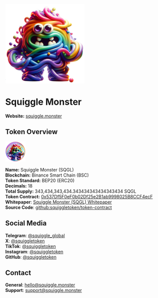 <img src="https://github.com/squiggletoken/.github/raw/main/profile/IMG_9203.webp" width="250" alt="Squiggle Monster" />

# Squiggle Monster

**Website:** [squiggle.monster](https://squiggle.monster)

## Token Overview

<img src="https://github.com/squiggletoken/token-contract/raw/main/squiggle-monster-token-logo.png" width="64" alt="Squiggle Monster (SQGL)" />

**Name:** Squiggle Monster (SQGL)  
**Blockchain:** Binance Smart Chain (BSC)  
**Token Standard:** BEP20 (ERC20)  
**Decimals:** 18  
**Total Supply:** 343,434,343,434.343434343434343434 SQGL  
**Token Contract:** [0x537Df5F0eF0b02Df25e2B1ab9998025B8CCF4ecF](https://bscscan.com/token/0x537Df5F0eF0b02Df25e2B1ab9998025B8CCF4ecF)  
**Whitepaper**: [Squiggle Monster (SQGL) Whitepaper](https://squiggle.monster/sqgl-whitepaper.pdf)  
**Source Code**: [github:squiggletoken/token-contract](https://github.com/squiggletoken/token-contract)

## Social Media

**Telegram**: [@squiggle_global](https://t.me/squiggle_global)  
**X**: [@squiggletoken](https://x.com/squiggletoken)  
**TikTok**: [@squiggletoken](https://tiktok.com/@squiggletoken)  
**Instagram**: [@squiggletoken](https://instagram.com/squiggletoken)  
**GitHub**: [@squiggletoken](https://github.com/squiggletoken)

## Contact

**General**: [hello@squiggle.monster](mailto:hello@squiggle.monster)  
**Support**: [support@squiggle.monster](mailto:support@squiggle.monster)
